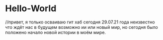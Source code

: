 # Hello-World
//привет, я только осваиваю гит хаб сегодня 29.07.21 года неизвестно что ждёт нас в будущем возможно ии или новый мир, но сегодня было положено начало новой истории в моём мире. 
